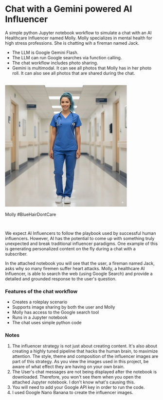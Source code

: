 # Chat with a Gemini powered AI Influencer

A simple python Jupyter notebook workflow to simulate a chat with an AI Healthcare Influencer named Molly. Molly specializes in mental health for high stress professions. She is chatting wih a fireman named Jack. 

- The LLM is Google Gemini Flash.
- The LLM can run Google searches via function calling.
- The chat workflow includes photo sharing.
- Gemini is multimodal. It can see all photos that Molly has in her photo roll. It can also see all photos that are shared during the chat.

<br>

<a href="https://www.youtube.com/@walterthealien">
  <img src="https://github.com/vbookshelf/Chat-with-a-Gemini-powered-AI-Influencer/blob/main/Jupyter%20Notebooks/test0.jpeg" alt="Molly" height="400">
</a>
<p>Molly #BlueHairDontCare</p>

<br>

We expect AI Influencers to follow the playbook used by successful human influencers. However, AI has the potential to come up with something truly unexpected and break traditional influencer paradigms. One example of this is generating personalized content on the fly during a chat with a subscriber.

In the attached notebook you will see that the user, a fireman named Jack, asks why so many firemen suffer heart attacks. Molly, a healthcare AI Influencer, is able to search the web (using Google Search) and provide a detailed and grounded response to the user's question.


### Features of the chat workflow

- Creates a roleplay scenario
- Supports image sharing by both the user and Molly
- Molly has access to the Google search tool
- Runs in a Jupyter notebook
- The chat uses simple python code



### Notes

1. The influencer strategy is not just about creating content. It's also about creating a highly tuned pipeline that hacks the human brain, to maximize attention. The style, theme and composition of the influencer images are part of this strategy. As you view the images used in this project, be aware of what effect they are having on your own brain.
2. The User's chat messages are not being displayed after the notebook is downloaded. Therefore, you won't see them when you open the attached Jupyter notebook. I don't know what's causing this.
3. You will need to add your Google API key in order to run the code.
4. I used Google Nano Banana to create the influencer images.
